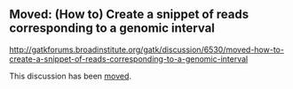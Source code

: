 ## Moved: (How to) Create a snippet of reads corresponding to a genomic interval

http://gatkforums.broadinstitute.org/gatk/discussion/6530/moved-how-to-create-a-snippet-of-reads-corresponding-to-a-genomic-interval

This discussion has been <a href="http://gatkforums.broadinstitute.org/discussion/6517/how-to-create-a-snippet-of-reads-corresponding-to-a-genomic-interval">moved</a>.